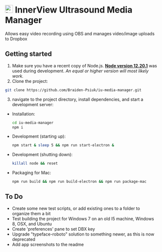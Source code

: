 <h1><img src="https://user-images.githubusercontent.com/33185352/75599212-b94eaf00-5a70-11ea-8a05-4ec05736832b.png" alt="InnerView Logo" width="26px" height="26px"/> InnerView Ultrasound Media Manager</h1>
Allows easy video recording using OBS and manages video/image uploads to Dropbox

## Getting started
1. Make sure you have a recent copy of Node.js. [**Node version 12.20.1**](https://nodejs.org/download/release/v12.20.1/) was used during development. *An equal or higher version will most likely work.*
2. Clone the project:
```bash
git clone https://github.com/Braiden-Psiuk/iu-media-manager.git
```
3. navigate to the project directory, install dependencies, and start a development server:
- Installation:
  ```bash
  cd iu-media-manager
  npm i
  ```
- Development (starting up):
  ```bash
  npm start & sleep 5 && npm run start-electron &
  ```
- Development (shutting down):
  ```bash
  killall node && reset
  ```
- Packaging for Mac:
  ```bash
  npm run build && npm run build-electron && npm run package-mac
  ```

## To Do
- Create some new test scripts, or add existing ones to a folder to organize them a bit
- Test building the project for Windows 7 on an old I5 machine, Windows 8, OSX, and Ubuntu
- Create 'preferences' pane to set DBX key
- Upgrade "typeface-roboto" solution to something newer, as this is now deprecated
- Add app screenshots to the readme
